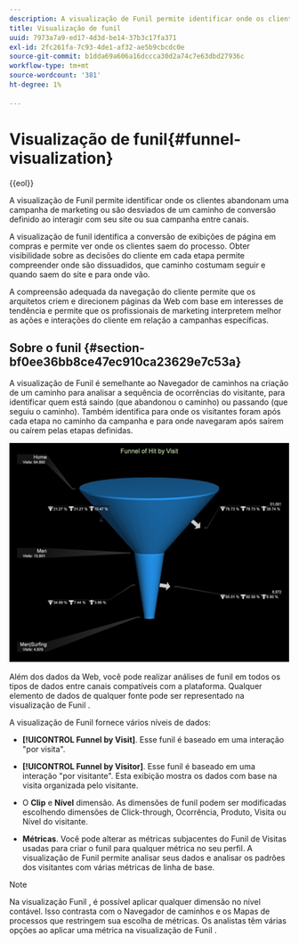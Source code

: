 ```yaml
---
description: A visualização de Funil permite identificar onde os clientes abandonam uma campanha de marketing ou são desviados de um caminho de conversão definido ao interagir com seu site ou sua campanha entre canais.
title: Visualização de funil
uuid: 7973a7a9-ed17-4d3d-be14-37b3c17fa371
exl-id: 2fc261fa-7c93-4de1-af32-ae5b9cbcdc0e
source-git-commit: b1dda69a606a16dccca30d2a74c7e63dbd27936c
workflow-type: tm+mt
source-wordcount: '381'
ht-degree: 1%

---
```


# Visualização de funil{#funnel-visualization}

{{eol}}

A visualização de Funil permite identificar onde os clientes abandonam uma campanha de marketing ou são desviados de um caminho de conversão definido ao interagir com seu site ou sua campanha entre canais.

A visualização de funil identifica a conversão de exibições de página em compras e permite ver onde os clientes saem do processo. Obter visibilidade sobre as decisões do cliente em cada etapa permite compreender onde são dissuadidos, que caminho costumam seguir e quando saem do site e para onde vão.

A compreensão adequada da navegação do cliente permite que os arquitetos criem e direcionem páginas da Web com base em interesses de tendência e permite que os profissionais de marketing interpretem melhor as ações e interações do cliente em relação a campanhas específicas.

## Sobre o funil {#section-bf0ee36bb8ce47ec910ca23629e7c53a}

A visualização de Funil é semelhante ao Navegador de caminhos na criação de um caminho para analisar a sequência de ocorrências do visitante, para identificar quem está saindo (que abandonou o caminho) ou passando (que seguiu o caminho). Também identifica para onde os visitantes foram após cada etapa no caminho da campanha e para onde navegaram após saírem ou caírem pelas etapas definidas.

![](assets/funnel_visualization_capture_min.png)

Além dos dados da Web, você pode realizar análises de funil em todos os tipos de dados entre canais compatíveis com a plataforma. Qualquer elemento de dados de qualquer fonte pode ser representado na visualização de Funil .

A visualização de Funil fornece vários níveis de dados:

* **[!UICONTROL Funnel by Visit]**. Esse funil é baseado em uma interação &quot;por visita&quot;.
* **[!UICONTROL Funnel by Visitor]**. Esse funil é baseado em uma interação &quot;por visitante&quot;. Esta exibição mostra os dados com base na visita organizada pelo visitante.
* O **Clip** e **Nível** dimensão. As dimensões de funil podem ser modificadas escolhendo dimensões de Click-through, Ocorrência, Produto, Visita ou Nível do visitante.

* **Métricas**. Você pode alterar as métricas subjacentes do Funil de Visitas usadas para criar o funil para qualquer métrica no seu perfil. A visualização de Funil permite analisar seus dados e analisar os padrões dos visitantes com várias métricas de linha de base.

>[!NOTE]
>
>Na visualização Funil , é possível aplicar qualquer dimensão no nível contável. Isso contrasta com o Navegador de caminhos e os Mapas de processos que restringem sua escolha de métricas. Os analistas têm várias opções ao aplicar uma métrica na visualização de Funil .
